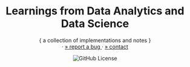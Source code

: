 <!-- PROJECT SUMMARY -->
<p align="center">
  <h1 align="center">Learnings from Data Analytics and Data Science </h1>

  <p align="center">
    { a collection of implementations and notes }
    </br>
    ·
    <a href="https://github.com/know-playground/dat-camp/issues">» report a bug </a>
    ·
    <a href="https://github.com/procrasprincess">» contact </a>
  </p>

  <div align="center">

![GitHub License](https://img.shields.io/badge/License-MIT-Green)

  </div>
</p>
